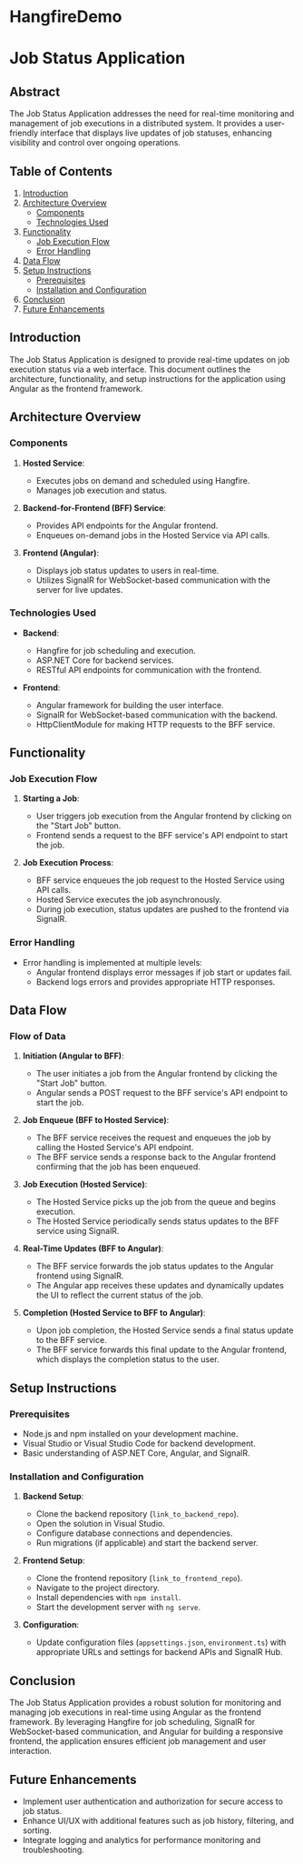 # HangfireDemo

# Job Status Application

## Abstract

The Job Status Application addresses the need for real-time monitoring and management of job executions in a distributed system. It provides a user-friendly interface that displays live updates of job statuses, enhancing visibility and control over ongoing operations.

## Table of Contents

1. [Introduction](#introduction)
2. [Architecture Overview](#architecture-overview)
   - [Components](#components)
   - [Technologies Used](#technologies-used)
3. [Functionality](#functionality)
   - [Job Execution Flow](#job-execution-flow)
   - [Error Handling](#error-handling)
4. [Data Flow](#data-flow)
5. [Setup Instructions](#setup-instructions)
   - [Prerequisites](#prerequisites)
   - [Installation and Configuration](#installation-and-configuration)
6. [Conclusion](#conclusion)
7. [Future Enhancements](#future-enhancements)


## Introduction

The Job Status Application is designed to provide real-time updates on job execution status via a web interface. This document outlines the architecture, functionality, and setup instructions for the application using Angular as the frontend framework.

## Architecture Overview

### Components

1. **Hosted Service**:
   - Executes jobs on demand and scheduled using Hangfire.
   - Manages job execution and status.

2. **Backend-for-Frontend (BFF) Service**:
   - Provides API endpoints for the Angular frontend.
   - Enqueues on-demand jobs in the Hosted Service via API calls.

3. **Frontend (Angular)**:
   - Displays job status updates to users in real-time.
   - Utilizes SignalR for WebSocket-based communication with the server for live updates.

### Technologies Used

- **Backend**:
  - Hangfire for job scheduling and execution.
  - ASP.NET Core for backend services.
  - RESTful API endpoints for communication with the frontend.

- **Frontend**:
  - Angular framework for building the user interface.
  - SignalR for WebSocket-based communication with the backend.
  - HttpClientModule for making HTTP requests to the BFF service.

## Functionality

### Job Execution Flow

1. **Starting a Job**:
   - User triggers job execution from the Angular frontend by clicking on the "Start Job" button.
   - Frontend sends a request to the BFF service's API endpoint to start the job.

2. **Job Execution Process**:
   - BFF service enqueues the job request to the Hosted Service using API calls.
   - Hosted Service executes the job asynchronously.
   - During job execution, status updates are pushed to the frontend via SignalR.

### Error Handling

- Error handling is implemented at multiple levels:
  - Angular frontend displays error messages if job start or updates fail.
  - Backend logs errors and provides appropriate HTTP responses.

## Data Flow

### Flow of Data

1. **Initiation (Angular to BFF)**:
   - The user initiates a job from the Angular frontend by clicking the "Start Job" button.
   - Angular sends a POST request to the BFF service's API endpoint to start the job.

2. **Job Enqueue (BFF to Hosted Service)**:
   - The BFF service receives the request and enqueues the job by calling the Hosted Service's API endpoint.
   - The BFF service sends a response back to the Angular frontend confirming that the job has been enqueued.

3. **Job Execution (Hosted Service)**:
   - The Hosted Service picks up the job from the queue and begins execution.
   - The Hosted Service periodically sends status updates to the BFF service using SignalR.

4. **Real-Time Updates (BFF to Angular)**:
   - The BFF service forwards the job status updates to the Angular frontend using SignalR.
   - The Angular app receives these updates and dynamically updates the UI to reflect the current status of the job.

5. **Completion (Hosted Service to BFF to Angular)**:
   - Upon job completion, the Hosted Service sends a final status update to the BFF service.
   - The BFF service forwards this final update to the Angular frontend, which displays the completion status to the user.


## Setup Instructions

### Prerequisites

- Node.js and npm installed on your development machine.
- Visual Studio or Visual Studio Code for backend development.
- Basic understanding of ASP.NET Core, Angular, and SignalR.

### Installation and Configuration

1. **Backend Setup**:
   - Clone the backend repository (`link_to_backend_repo`).
   - Open the solution in Visual Studio.
   - Configure database connections and dependencies.
   - Run migrations (if applicable) and start the backend server.

2. **Frontend Setup**:
   - Clone the frontend repository (`link_to_frontend_repo`).
   - Navigate to the project directory.
   - Install dependencies with `npm install`.
   - Start the development server with `ng serve`.

3. **Configuration**:
   - Update configuration files (`appsettings.json`, `environment.ts`) with appropriate URLs and settings for backend APIs and SignalR Hub.

## Conclusion

The Job Status Application provides a robust solution for monitoring and managing job executions in real-time using Angular as the frontend framework. By leveraging Hangfire for job scheduling, SignalR for WebSocket-based communication, and Angular for building a responsive frontend, the application ensures efficient job management and user interaction.

## Future Enhancements

- Implement user authentication and authorization for secure access to job status.
- Enhance UI/UX with additional features such as job history, filtering, and sorting.
- Integrate logging and analytics for performance monitoring and troubleshooting.
